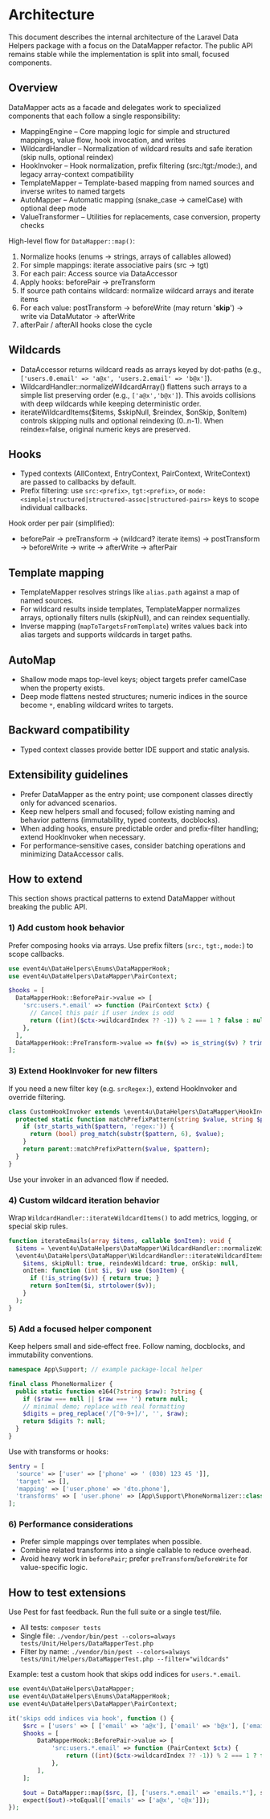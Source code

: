 # Architecture

This document describes the internal architecture of the Laravel Data Helpers package with a focus on the DataMapper refactor. The public
API remains stable while the implementation is split into small, focused components.

## Overview

DataMapper acts as a facade and delegates work to specialized components that each follow a single responsibility:

- MappingEngine – Core mapping logic for simple and structured mappings, value flow, hook invocation, and writes
- WildcardHandler – Normalization of wildcard results and safe iteration (skip nulls, optional reindex)
- HookInvoker – Hook normalization, prefix filtering (src:/tgt:/mode:), and legacy array-context compatibility
- TemplateMapper – Template-based mapping from named sources and inverse writes to named targets
- AutoMapper – Automatic mapping (snake_case → camelCase) with optional deep mode
- ValueTransformer – Utilities for replacements, case conversion, property checks

High-level flow for `DataMapper::map()`:

1) Normalize hooks (enums → strings, arrays of callables allowed)
2) For simple mappings: iterate associative pairs (src → tgt)
3) For each pair: Access source via DataAccessor
4) Apply hooks: beforePair → preTransform
5) If source path contains wildcard: normalize wildcard arrays and iterate items
6) For each value: postTransform → beforeWrite (may return '__skip__') → write via DataMutator → afterWrite
7) afterPair / afterAll hooks close the cycle

## Wildcards

- DataAccessor returns wildcard reads as arrays keyed by dot-paths (e.g., `['users.0.email' => 'a@x', 'users.2.email' => 'b@x']`).
- WildcardHandler::normalizeWildcardArray() flattens such arrays to a simple list preserving order (e.g., `['a@x','b@x']`). This avoids
  collisions with deep wildcards while keeping deterministic order.
- iterateWildcardItems($items, $skipNull, $reindex, $onSkip, $onItem) controls skipping nulls and optional reindexing (0..n-1). When
  reindex=false, original numeric keys are preserved.

## Hooks

- Typed contexts (AllContext, EntryContext, PairContext, WriteContext) are passed to callbacks by default.
- Prefix filtering: use `src:<prefix>`, `tgt:<prefix>`, or `mode:<simple|structured|structured-assoc|structured-pairs>` keys to scope
  individual callbacks.

Hook order per pair (simplified):

- beforePair → preTransform → (wildcard? iterate items) → postTransform → beforeWrite → write → afterWrite → afterPair

## Template mapping

- TemplateMapper resolves strings like `alias.path` against a map of named sources.
- For wildcard results inside templates, TemplateMapper normalizes arrays, optionally filters nulls (skipNull), and can reindex
  sequentially.
- Inverse mapping (`mapToTargetsFromTemplate`) writes values back into alias targets and supports wildcards in target paths.

## AutoMap

- Shallow mode maps top-level keys; object targets prefer camelCase when the property exists.
- Deep mode flattens nested structures; numeric indices in the source become `*`, enabling wildcard writes to targets.

## Backward compatibility

- Typed context classes provide better IDE support and static analysis.

## Extensibility guidelines

- Prefer DataMapper as the entry point; use component classes directly only for advanced scenarios.
- Keep new helpers small and focused; follow existing naming and behavior patterns (immutability, typed contexts, docblocks).
- When adding hooks, ensure predictable order and prefix-filter handling; extend HookInvoker when necessary.
- For performance-sensitive cases, consider batching operations and minimizing DataAccessor calls.

## How to extend

This section shows practical patterns to extend DataMapper without breaking the public API.

### 1) Add custom hook behavior

Prefer composing hooks via arrays. Use prefix filters (`src:`, `tgt:`, `mode:`) to scope callbacks.

```php
use event4u\DataHelpers\Enums\DataMapperHook;
use event4u\DataHelpers\DataMapper\PairContext;

$hooks = [
  DataMapperHook::BeforePair->value => [
    'src:users.*.email' => function (PairContext $ctx) {
      // Cancel this pair if user index is odd
      return ((int)($ctx->wildcardIndex ?? -1)) % 2 === 1 ? false : null;
    },
  ],
  DataMapperHook::PreTransform->value => fn($v) => is_string($v) ? trim($v) : $v,
];
```

### 3) Extend HookInvoker for new filters

If you need a new filter key (e.g. `srcRegex:`), extend HookInvoker and override filtering.

```php
class CustomHookInvoker extends \event4u\DataHelpers\DataMapper\HookInvoker {
  protected static function matchPrefixPattern(string $value, string $pattern): bool {
    if (str_starts_with($pattern, 'regex:')) {
      return (bool) preg_match(substr($pattern, 6), $value);
    }
    return parent::matchPrefixPattern($value, $pattern);
  }
}
```

Use your invoker in an advanced flow if needed.

### 4) Custom wildcard iteration behavior

Wrap `WildcardHandler::iterateWildcardItems()` to add metrics, logging, or special skip rules.

```php
function iterateEmails(array $items, callable $onItem): void {
  $items = \event4u\DataHelpers\DataMapper\WildcardHandler::normalizeWildcardArray($items);
  \event4u\DataHelpers\DataMapper\WildcardHandler::iterateWildcardItems(
    $items, skipNull: true, reindexWildcard: true, onSkip: null,
    onItem: function (int $i, $v) use ($onItem) {
      if (!is_string($v)) { return true; }
      return $onItem($i, strtolower($v));
    }
  );
}
```

### 5) Add a focused helper component

Keep helpers small and side‑effect free. Follow naming, docblocks, and immutability conventions.

```php
namespace App\Support; // example package-local helper

final class PhoneNormalizer {
  public static function e164(?string $raw): ?string {
    if ($raw === null || $raw === '') return null;
    // minimal demo; replace with real formatting
    $digits = preg_replace('/[^0-9+]/', '', $raw);
    return $digits ?: null;
  }
}
```

Use with transforms or hooks:

```php
$entry = [
  'source' => ['user' => ['phone' => ' (030) 123 45 ']],
  'target' => [],
  'mapping' => ['user.phone' => 'dto.phone'],
  'transforms' => [ 'user.phone' => [App\Support\PhoneNormalizer::class, 'e164'] ],
];
```

### 6) Performance considerations

- Prefer simple mappings over templates when possible.
- Combine related transforms into a single callable to reduce overhead.
- Avoid heavy work in `beforePair`; prefer `preTransform`/`beforeWrite` for value-specific logic.

## How to test extensions

Use Pest for fast feedback. Run the full suite or a single test/file.

- All tests: `composer tests`
- Single file: `./vendor/bin/pest --colors=always tests/Unit/Helpers/DataMapperTest.php`
- Filter by name: `./vendor/bin/pest --colors=always tests/Unit/Helpers/DataMapperTest.php --filter="wildcards"`

Example: test a custom hook that skips odd indices for `users.*.email`.

```php
use event4u\DataHelpers\DataMapper;
use event4u\DataHelpers\Enums\DataMapperHook;
use event4u\DataHelpers\DataMapper\PairContext;

it('skips odd indices via hook', function () {
    $src = ['users' => [ ['email' => 'a@x'], ['email' => 'b@x'], ['email' => 'c@x'] ]];
    $hooks = [
        DataMapperHook::BeforePair->value => [
            'src:users.*.email' => function (PairContext $ctx) {
                return ((int)($ctx->wildcardIndex ?? -1)) % 2 === 1 ? false : null;
            },
        ],
    ];

    $out = DataMapper::map($src, [], ['users.*.email' => 'emails.*'], skipNull: true, reindexWildcard: true, hooks: $hooks);
    expect($out)->toEqual(['emails' => ['a@x', 'c@x']]);
});
```
